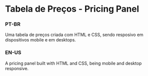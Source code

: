 # Tabela de Preços - Pricing Panel
### PT-BR
Uma tabela de preços criada com HTML e CSS, sendo resposivo em dispositivos mobile e em desktops.

### EN-US
A pricing panel built with HTML and CSS, being mobile and desktop responsive.

